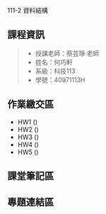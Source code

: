 111-2 資料結構
## 課程資訊
>+ 授課老師：蔡芸琤 老師
>+ 姓名：何巧軒
>+ 系級：科技113
>+ 學號：40971113H

## 作業繳交區
+ HW1 ()
+ HW2 ()
+ HW3 ()
+ HW4 ()
+ HW5 ()

## 課堂筆記區

## 專題連結區

